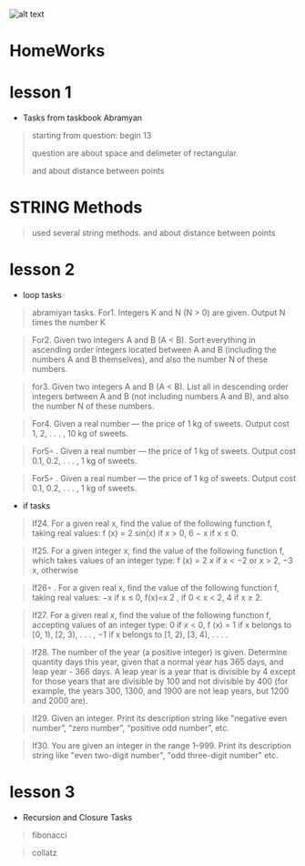 ![alt text](http://www.eventloopconsulting.com/img/portfolio/circus.png)

# HomeWorks
# lesson 1
- Tasks from taskbook Abramyan
> starting from question: begin 13
>
> question are about space and delimeter of rectangular.
>
> and about distance between points


# STRING Methods

>used several string methods.
> and about distance between points


# lesson 2

- loop tasks
> abramiyan tasks.
> For1. Integers K and N (N > 0) are given. Output N times the number K

> For2. Given two integers A and B (A < B). Sort everything in ascending order
integers located between A and B (including the numbers A and B themselves), and
also the number N of these numbers.

> for3. Given two integers A and B (A < B). List all in descending order
integers between A and B (not including numbers A and B), and
also the number N of these numbers.

> For4. Given a real number — the price of 1 kg of sweets. Output cost 1,
2, . . . , 10 kg of sweets.

> For5◦
. Given a real number — the price of 1 kg of sweets. Output cost 0.1,
0.2, . . . , 1 kg of sweets.

> For5◦
. Given a real number — the price of 1 kg of sweets. Output cost 0.1,
0.2, . . . , 1 kg of sweets.

- if tasks

> If24. For a given real x, find the value of the following function f,
taking real values: 
f (x) = 2 sin(x) if x > 0,
6 − x if x ≤ 0.

> If25. For a given integer x, find the value of the following function f, which takes values ​​of an integer type:
f (x) = 2 x if x < −2 or x > 2,
−3 x, otherwise

> If26◦
. For a given real x, find the value of the following function f,
taking real values:
−x if x ≤ 0,
f(x)=x
2
, if 0 < x < 2,
4 if x ≥ 2.

> If27. For a given real x, find the value of the following function f,
accepting values ​​of an integer type:
0 if x < 0,
f (x) = 1 if x belongs to [0, 1), [2, 3), . . . ,
−1 if x belongs to [1, 2), [3, 4), . . . .

> If28. The number of the year (a positive integer) is given. Determine quantity
days this year, given that a normal year has 365 days, and
leap year - 366 days. A leap year is a year that is divisible by 4
except for those years that are divisible by 100 and not divisible by 400
(for example, the years 300, 1300, and 1900 are not leap years, but 1200 and 2000 are).

> If29. Given an integer. Print its description string like "negative
even number”, “zero number”, “positive odd number”, etc.

>  If30. You are given an integer in the range 1–999. Print its description string like "even two-digit number", "odd three-digit number"
etc.


# lesson 3

- Recursion and Closure Tasks

> fibonacci

> collatz